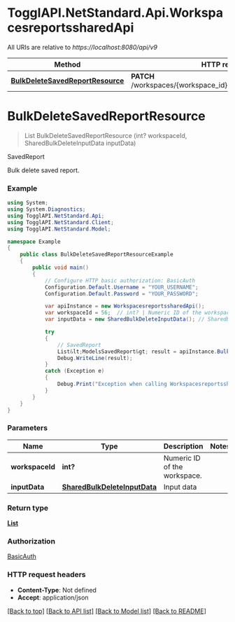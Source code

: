 # TogglAPI.NetStandard.Api.WorkspacesreportssharedApi

All URIs are relative to *https://localhost:8080/api/v9*

Method | HTTP request | Description
------------- | ------------- | -------------
[**BulkDeleteSavedReportResource**](WorkspacesreportssharedApi.md#bulkdeletesavedreportresource) | **PATCH** /workspaces/{workspace_id}/reports/shared/bulk_delete | SavedReport


<a name="bulkdeletesavedreportresource"></a>
# **BulkDeleteSavedReportResource**
> List<ModelsSavedReport> BulkDeleteSavedReportResource (int? workspaceId, SharedBulkDeleteInputData inputData)

SavedReport

Bulk delete saved report.

### Example
```csharp
using System;
using System.Diagnostics;
using TogglAPI.NetStandard.Api;
using TogglAPI.NetStandard.Client;
using TogglAPI.NetStandard.Model;

namespace Example
{
    public class BulkDeleteSavedReportResourceExample
    {
        public void main()
        {
            // Configure HTTP basic authorization: BasicAuth
            Configuration.Default.Username = "YOUR_USERNAME";
            Configuration.Default.Password = "YOUR_PASSWORD";

            var apiInstance = new WorkspacesreportssharedApi();
            var workspaceId = 56;  // int? | Numeric ID of the workspace.
            var inputData = new SharedBulkDeleteInputData(); // SharedBulkDeleteInputData | Input data

            try
            {
                // SavedReport
                List&lt;ModelsSavedReport&gt; result = apiInstance.BulkDeleteSavedReportResource(workspaceId, inputData);
                Debug.WriteLine(result);
            }
            catch (Exception e)
            {
                Debug.Print("Exception when calling WorkspacesreportssharedApi.BulkDeleteSavedReportResource: " + e.Message );
            }
        }
    }
}
```

### Parameters

Name | Type | Description  | Notes
------------- | ------------- | ------------- | -------------
 **workspaceId** | **int?**| Numeric ID of the workspace. | 
 **inputData** | [**SharedBulkDeleteInputData**](SharedBulkDeleteInputData.md)| Input data | 

### Return type

[**List<ModelsSavedReport>**](ModelsSavedReport.md)

### Authorization

[BasicAuth](../README.md#BasicAuth)

### HTTP request headers

 - **Content-Type**: Not defined
 - **Accept**: application/json

[[Back to top]](#) [[Back to API list]](../README.md#documentation-for-api-endpoints) [[Back to Model list]](../README.md#documentation-for-models) [[Back to README]](../README.md)

